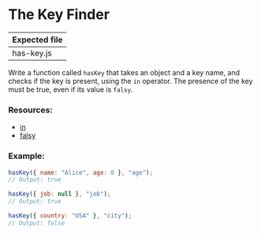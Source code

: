 # The Key Finder

| Expected file |
| ------------- |
| has-key.js    |

Write a function called `hasKey` that takes an object and a key name, and checks if the key is present, using the `in` operator. The presence of the key must be true, even if its value is `falsy`.

### Resources:

- [in](https://developer.mozilla.org/en-US/docs/Web/JavaScript/Reference/Operators/in)
- [falsy](https://developer.mozilla.org/en-US/docs/Glossary/Falsy)

### Example:

```js
hasKey({ name: "Alice", age: 0 }, "age");
// Output: true

hasKey({ job: null }, "job");
// Output: true

hasKey({ country: "USA" }, "city");
// Output: false
```
